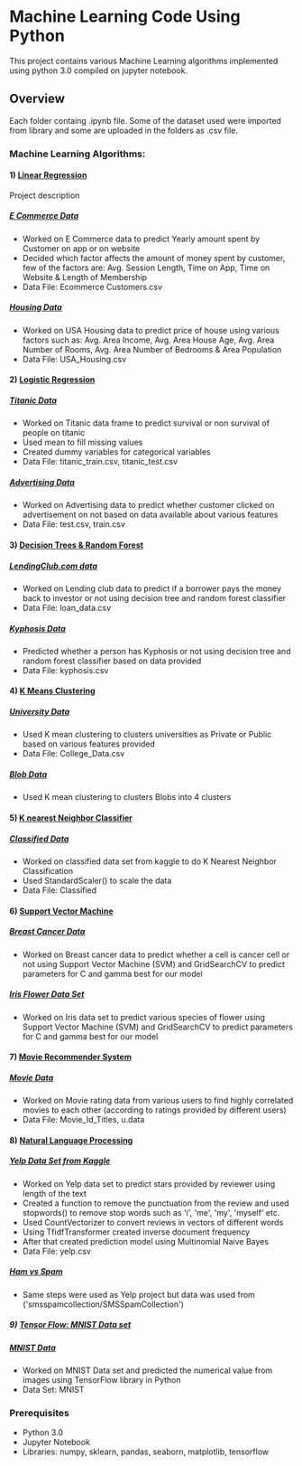 # Machine Learning Code Using Python

This project contains various Machine Learning algorithms implemented using python 3.0 compiled on jupyter notebook. 

## Overview

Each folder containg .ipynb file. Some of the dataset used were imported from library and some are uploaded in the folders as .csv file.

### Machine Learning Algorithms:

#### 1) [Linear Regression](https://github.com/kkaushi4/Machine-Learning-Case-Studies/tree/master/Regression)

Project description
##### [E Commerce Data](https://github.com/kkaushi4/Machine-Learning-Case-Studies/blob/master/Regression/Linear_Regression_E_Commerce.ipynb) 
- Worked on E Commerce data to predict Yearly amount spent by Customer on app or on website
- Decided which factor affects the amount of money spent by customer, few of the factors are:
Avg. Session Length, Time on App, Time on Website & Length of Membership
- Data File: Ecommerce Customers.csv

#####  [Housing Data](https://github.com/kkaushi4/Machine-Learning-Case-Studies/blob/master/Regression/Linear_Regression_Housing.ipynb)
- Worked on USA Housing data to predict price of house using various factors such as:
Avg. Area Income, Avg. Area House Age, Avg. Area Number of Rooms, Avg. Area Number of Bedrooms & Area Population 
- Data File: USA_Housing.csv

#### 2) [Logistic Regression](https://github.com/kkaushi4/Machine-Learning-Case-Studies/tree/master/Regression)

##### [Titanic Data](https://github.com/kkaushi4/Machine-Learning-Case-Studies/blob/master/Regression/Logistic_Regression_Titanic.ipynb)
- Worked on Titanic data frame to predict survival or non survival of people on titanic
- Used mean to fill missing values
- Created dummy variables for categorical variables
- Data File: titanic_train.csv, titanic_test.csv

##### [Advertising Data](https://github.com/kkaushi4/Machine-Learning-Case-Studies/blob/master/Regression/Logistic_Regression_Advertising.ipynb)
- Worked on Advertising data to predict whether customer clicked on advertisement on not based on data available about various features 
- Data File: test.csv, train.csv

#### 3) [Decision Trees & Random Forest](https://github.com/kkaushi4/Machine-Learning-Case-Studies/tree/master/Trees_Random_Forest)

##### [LendingClub.com data](https://github.com/kkaushi4/Machine-Learning-Case-Studies/blob/master/Trees_Random_Forest/Trees_Random_Forest_Lending_Club_Decision.ipynb)
- Worked on Lending club data to predict if a borrower pays the money back to investor or not using decision tree and random forest classifier
- Data File: loan_data.csv

##### [Kyphosis Data](https://github.com/kkaushi4/Machine-Learning-Case-Studies/blob/master/Trees_Random_Forest/Trees_Random_Forest_Kyphosis_Decision.ipynb)
- Predicted whether a person has Kyphosis or not using decision tree and random forest classifier based on data provided 
- Data File: kyphosis.csv

#### 4) [K Means Clustering](https://github.com/kkaushi4/Machine-Learning-Case-Studies/tree/master/K_Mean_Clustering)

##### [University Data](https://github.com/kkaushi4/Machine-Learning-Case-Studies/blob/master/K_Mean_Clustering/K_Means_Clustering_University_Data.ipynb)
- Used K mean clustering to clusters universities as Private or Public based on various features provided
- Data File: College_Data.csv

##### [Blob Data](https://github.com/kkaushi4/Machine-Learning-Case-Studies/blob/master/K_Mean_Clustering/K_Means_Clustering_Blob_Data.ipynb)
- Used K mean clustering to clusters Blobs into 4 clusters 

#### 5) [K nearest Neighbor Classifier](https://github.com/kkaushi4/Machine-Learning-Case-Studies/tree/master/KNN_Classifier)

##### [Classified Data](https://github.com/kkaushi4/Machine-Learning-Case-Studies/blob/master/KNN_Classifier/KNN_Classified_Data.ipynb)
- Worked on classified data set from kaggle to do K Nearest Neighbor Classification
- Used StandardScaler() to scale the data
- Data File: Classified

#### 6) [Support Vector Machine](https://github.com/kkaushi4/Machine-Learning-Case-Studies/tree/master/SVM)

##### [Breast Cancer Data](https://github.com/kkaushi4/Machine-Learning-Case-Studies/blob/master/SVM/SVM_Brest_Cancer_Data.ipynb)
- Worked on Breast cancer data to predict whether a cell is cancer cell or not using Support Vector Machine (SVM) and GridSearchCV to predict parameters for C and gamma best for our model

##### [Iris Flower Data Set](https://github.com/kkaushi4/Machine-Learning-Case-Studies/blob/master/SVM/SVM_Iris_Data.ipynb)
- Worked on Iris data set to predict various species of flower using Support Vector Machine (SVM) and GridSearchCV to predict parameters for C and gamma best for our model

#### 7) [Movie Recommender System](https://github.com/kkaushi4/Machine-Learning-Case-Studies/tree/master/Recommender_System)

##### [Movie Data](https://github.com/kkaushi4/Machine-Learning-Case-Studies/blob/master/Recommender_System/Recommender_System.ipynb)
- Worked on Movie rating data from various users to find highly correlated movies to each other (according to ratings provided by different users) 
- Data File: Movie_Id_Titles, u.data

#### 8) [Natural Language Processing](https://github.com/kkaushi4/Machine-Learning-Case-Studies/tree/master/NLP)

##### [Yelp Data Set from Kaggle](https://github.com/kkaushi4/Machine-Learning-Case-Studies/blob/master/NLP/NLP_Yelp_Data.ipynb)
- Worked on Yelp data set to predict stars provided by reviewer using length of the text
- Created a function to remove the punctuation from the review and used stopwords() to remove stop words such as 'i', 'me', 'my', 'myself' etc.
- Used CountVectorizer to convert reviews in vectors of different words
- Using TfidfTransformer created inverse document frequency
- After that created prediction model using Multinomial Naive Bayes 
- Data File: yelp.csv

##### [Ham vs Spam](https://github.com/kkaushi4/Machine-Learning-Case-Studies/blob/master/NLP/NLP_Spam_Ham.ipynb)
- Same steps were used as Yelp project but data was used from ('smsspamcollection/SMSSpamCollection')

##### 9) [Tensor Flow: MNIST Data set](https://github.com/kkaushi4/Machine-Learning-Case-Studies/tree/master/Tensor_Flow)
##### [MNIST Data](https://github.com/kkaushi4/Machine-Learning-Case-Studies/blob/master/Tensor_Flow/Tensor_Flow_MNIST_Data.ipynb)
- Worked on MNIST Data set and predicted the numerical value from images using TensorFlow library in Python 
- Data Set: MNIST

### Prerequisites
- Python 3.0
- Jupyter Notebook
- Libraries: numpy, sklearn, pandas, seaborn, matplotlib, tensorflow

